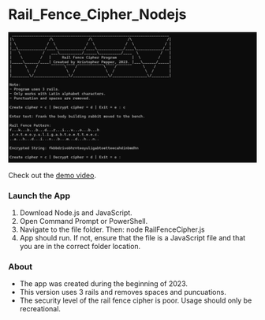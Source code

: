 # Rail_Fence_Cipher_Nodejs

<img src="Rail Fence Cipher.png"/>

Check out the [demo video](https://youtu.be/MZKhY5Yaw50).

### Launch the App

1) Download Node.js and JavaScript.
2) Open Command Prompt or PowerShell.
3) Navigate to the file folder. Then: node RailFenceCipher.js
4) App should run. If not, ensure that the file is a JavaScript file and that you are in the correct folder location.

### About

- The app was created during the beginning of 2023. 
- This version uses 3 rails and removes spaces and puncuations.
- The security level of the rail fence cipher is poor. Usage should only be recreational.
